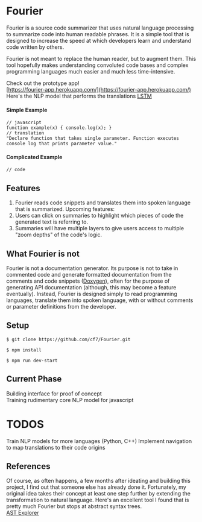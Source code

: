 # Fourier

Fourier is a source code summarizer that uses natural language processing to summarize code into human readable phrases. It is a simple tool that is designed to increase the speed at which developers learn and understand code written by others.

Fourier is not meant to replace the human reader, but to augment them. This tool hopefully makes understanding convoluted code bases and complex programming languages much easier and much less time-intensive.

Check out the prototype app!\
[https://fourier-app.herokuapp.com/](https://fourier-app.herokuapp.com/)
Here's the NLP model that performs the translations
[LSTM](https://www.kaggle.com/cf1111/fourier2/notebook)

#### Simple Example
~~~
// javascript
function example(x) { console.log(x); }
// translation
"Declare function that takes single parameter. Function executes console log that prints parameter value."
~~~
#### Complicated Example
~~~
// code
~~~

## Features

1) Fourier reads code snippets and translates them into spoken language that is summarized. 
Upcoming features:
2) Users can click on summaries to highlight which pieces of code the generated text is referring to.
3) Summaries will have multiple layers to give users access to multiple "zoom depths" of the code's logic.

## What Fourier is not

Fourier is not a documentation generator. Its purpose is not to take in commented code and generate formatted documentation from the comments and code snippets ([Doxygen](https://en.wikipedia.org/wiki/Doxygen)), often for the purpose of generating API documentation (although, this may become a feature eventually). Instead, Fourier is designed simply to read programming languages, translate them into spoken language, with or without comments or parameter definitions from the developer.

## Setup
~~~
$ git clone https://github.com/cf7/Fourier.git

$ npm install

$ npm run dev-start
~~~

## Current Phase
Building interface for proof of concept\
Training rudimentary core NLP model for javascript

# TODOS
Train NLP models for more languages (Python, C++)
Implement navigation to map translations to their code origins

## References
Of course, as often happens, a few months after ideating and building this project, I find out that someone else has already done it. Fortunately, my original idea takes their concept at least one step further by extending the transformation to natural language. Here's an excellent tool I found that is pretty much Fourier but stops at abstract syntax trees.\
[AST Explorer](https://astexplorer.net/)

